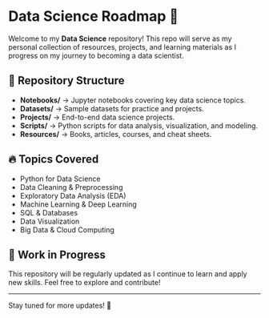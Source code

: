 # Data Science Roadmap 🚀  

Welcome to my **Data Science** repository! This repo will serve as my personal collection of resources, projects, and learning materials as I progress on my journey to becoming a data scientist.  

## 📂 Repository Structure  

- **Notebooks/** → Jupyter notebooks covering key data science topics.  
- **Datasets/** → Sample datasets for practice and projects.  
- **Projects/** → End-to-end data science projects.  
- **Scripts/** → Python scripts for data analysis, visualization, and modeling.  
- **Resources/** → Books, articles, courses, and cheat sheets.  

## 🔥 Topics Covered  

- Python for Data Science  
- Data Cleaning & Preprocessing  
- Exploratory Data Analysis (EDA)  
- Machine Learning & Deep Learning  
- SQL & Databases  
- Data Visualization  
- Big Data & Cloud Computing  

## 🚧 Work in Progress  

This repository will be regularly updated as I continue to learn and apply new skills. Feel free to explore and contribute!  

---
Stay tuned for more updates! 🚀
